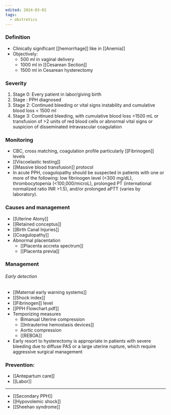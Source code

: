 ```yaml
---
edited: 2024-03-02
tags:
  - obstretics
---
```


### Definition
- Clinically significant [[hemorrhage]] like in [[Anemia]] 
- Objectively:
	- 500 ml in vaginal delivery
	- 1000 ml in [[Cesarean Section]] 
	- 1500 ml in Cesarean hysterectomy
### Severity
1. Stage 0: Every patient in labor/giving birth
2. Stage : PPH diagnosed
3. Stage 2: Continued bleeding or vital signs instability and cumulative blood loss < 1500 ml
4. Stage 3: Continued bleeding, with cumulative blood loss >1500 mL or transfusion of >2 units of red blood cells or abnormal vital signs or suspicion of disseminated intravascular coagulation

### Monitoring
- CBC, cross matching, coagulation profile particularly [[Fibrinogen]] levels
- [[Viscoelastic testing]] 
- [[Massive blood transfusion]] protocol 
- In acute PPH, coagulopathy should be suspected in patients with one or more of the following: low fibrinogen level (<300 mg/dL), thrombocytopenia (<100,000/microL), prolonged PT (international normalized ratio INR >1.5), and/or prolonged aPTT (varies by laboratory).
### Causes and management 
- [[Uterine Atony]] 
- [[Retained conceptus]] 
- [[Birth Canal Injuries]] 
- [[Coagulopathy]] 
- Abnormal placentation
	- [[Placenta accreta spectrum]]
	- [[Placenta previa]] 

### Management
###### Early detection
- [[Maternal early warning systems]] 
- [[Shock index]]
- [[Fibrinogen]] level
- [[PPH Flowchart.pdf]] 
- Temporizing measures
	- Bimanual Uterine compression
	- [[Intrauterine hemostasis devices]] 
	- Aortic compression
	- [[REBOA]] 
- Early resort to hysterectomy is appropriate in patients with severe bleeding due to diffuse PAS or a large uterine rupture, which require aggressive surgical management
### Prevention:
- [[Antepartum care]]
- [[Labor]]

---
- [[Secondary PPH]] 
- [[Hypovolemic shock]] 
- [[Sheehan syndrome]]
